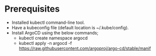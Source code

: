 # Prerequisites

- Installed kubectl command-line tool.
- Have a kubeconfig file (default location is ~/.kube/config).
- Install ArgoCD using the below commands; 
  * kubectl create namespace argocd
  * kubectl apply -n argocd -f https://raw.githubusercontent.com/argoproj/argo-cd/stable/manif
